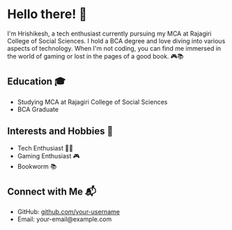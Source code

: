 <!DOCTYPE html>
<html lang="en">
<head>
  <meta charset="UTF-8">
  <meta name="viewport" content="width=device-width, initial-scale=1.0">
  <title>Hrishikesh - GitHub Bio</title>
</head>
<body>
  <h1>Hello there! 👋</h1>
  <p>
    I'm Hrishikesh, a tech enthusiast currently pursuing my MCA at Rajagiri College of Social Sciences. I hold a BCA degree and love diving into various aspects of technology.
    When I'm not coding, you can find me immersed in the world of gaming or lost in the pages of a good book. 🎮📚
  </p>
  <h2>Education 🎓</h2>
  <ul>
    <li>Studying MCA at Rajagiri College of Social Sciences</li>
    <li>BCA Graduate</li>
  </ul>
  <h2>Interests and Hobbies 🌟</h2>
  <ul>
    <li>Tech Enthusiast 👨‍💻</li>
    <li>Gaming Enthusiast 🎮</li>
    <li>Bookworm 📚</li>
  </ul>
  <h2>Connect with Me 📬</h2>
  <ul>
    <li>GitHub: <a href="https://github.com/your-username">github.com/your-username</a></li>
    <li>Email: your-email@example.com</li>
  </ul>
</body>
</html>
